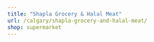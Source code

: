 ```yaml
---
title: "Shapla Grocery & Halal Meat"
url: /calgary/shapla-grocery-and-halal-meat/
shop: supermarket
---
```

